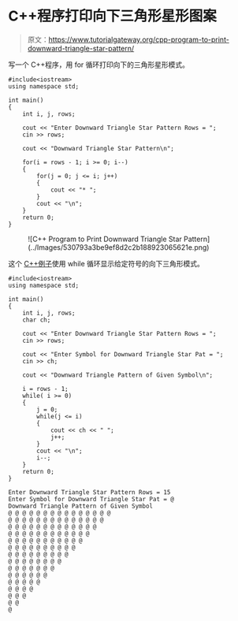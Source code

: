 # C++程序打印向下三角形星形图案

> 原文：<https://www.tutorialgateway.org/cpp-program-to-print-downward-triangle-star-pattern/>

写一个 C++程序，用 for 循环打印向下的三角形星形模式。

```
#include<iostream>
using namespace std;

int main()
{
	int i, j, rows;

    cout << "Enter Downward Triangle Star Pattern Rows = ";
    cin >> rows;

    cout << "Downward Triangle Star Pattern\n"; 

    for(i = rows - 1; i >= 0; i--)
    {
    	for(j = 0; j <= i; j++)
		{
            cout << "* ";
        }
        cout << "\n";
    }		
 	return 0;
}
```

<figure class="wp-block-image size-large">![C++ Program to Print Downward Triangle Star Pattern](../Images/530793a3be9ef8d2c2b188923065621e.png)</figure>

这个 [C++例子](https://www.tutorialgateway.org/cpp-programs/)使用 while 循环显示给定符号的向下三角形模式。

```
#include<iostream>
using namespace std;

int main()
{
	int i, j, rows;
    char ch;

    cout << "Enter Downward Triangle Star Pattern Rows = ";
    cin >> rows;

    cout << "Enter Symbol for Downward Triangle Star Pat = ";
    cin >> ch;

    cout << "Downward Triangle Pattern of Given Symbol\n"; 

    i = rows - 1;
    while( i >= 0)
    {
        j = 0; 
    	while(j <= i)
		{
            cout << ch << " ";
            j++;
        }
        cout << "\n";
        i--;
    }		
 	return 0;
}
```

```
Enter Downward Triangle Star Pattern Rows = 15
Enter Symbol for Downward Triangle Star Pat = @
Downward Triangle Pattern of Given Symbol
@ @ @ @ @ @ @ @ @ @ @ @ @ @ @ 
@ @ @ @ @ @ @ @ @ @ @ @ @ @ 
@ @ @ @ @ @ @ @ @ @ @ @ @ 
@ @ @ @ @ @ @ @ @ @ @ @ 
@ @ @ @ @ @ @ @ @ @ @ 
@ @ @ @ @ @ @ @ @ @ 
@ @ @ @ @ @ @ @ @ 
@ @ @ @ @ @ @ @ 
@ @ @ @ @ @ @ 
@ @ @ @ @ @ 
@ @ @ @ @ 
@ @ @ @ 
@ @ @ 
@ @ 
@ 
```